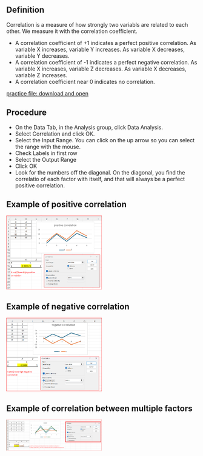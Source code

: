 ## Definition
Correlation is a measure of how strongly two variabls are related to each other. We measure it with the correlation coefficient.

- A correlation coefficient of +1 indicates a perfect positive correlation. As variable X increases, variable Y increases. As variable X decreases, variable Y decreases.
- A correlation coefficient of -1 indicates a perfect negative correlation. As variable X increases, variable Z decreases. As variable X decreases, variable Z increases.
- A correlation coefficient near 0 indicates no correlation.

[practice file: download and open](practice/correlation.xlsx)

## Procedure
- On the Data Tab, in the Analysis group, click Data Analysis.
- Select Correlation and click OK.
- Select the Input Range. You can click on the up arrow so you can select the range with the mouse.
- Check Labels in first row
- Select the Output Range
- Click OK
- Look for the numbers off the diagonal. On the diagonal, you find the correlatio of each factor with itself, and that will always be a perfect  positive correlation.

## Example of positive correlation
<img src="pics/correlation1.png" alt="positive correlation" style="width:50%; height:auto;">

## Example of negative correlation
<img src="pics/correlation2.png" alt="negative correlation" style="width:50%; height:auto;">

## Example of correlation between multiple factors
<img src="pics/correlation3.png" alt="correlation between multiple factors" style="width:50%; height:auto;">






